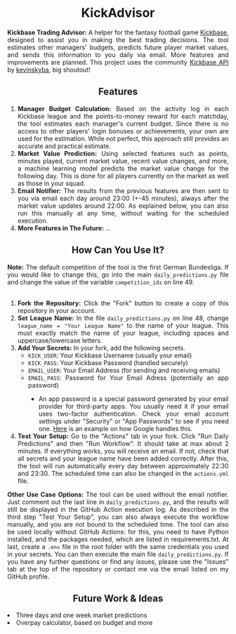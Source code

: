<h1 align="center">KickAdvisor</h1>

<div align="justify">
  <p>
    <strong>Kickbase Trading Advisor:</strong> A helper for the fantasy football game <a href="https://www.kickbase.com" target="_blank" rel="noopener">Kickbase</a>, designed to assist you in making the best trading decisions. The tool estimates other managers' budgets, predicts future player market values, and sends this information to you daily via email. More features and improvements are planned. This project uses the community <a href="https://kevinskyba.github.io/kickbase-api-doc/index.html" target="_blank" rel="noopener">Kickbase API</a> by <a href="https://github.com/kevinskyba" target="_blank" rel="noopener">kevinskyba</a>, big shoutout!
  </p>
</div>

<h2 align="center">Features</h2>
<div align="justify">
  <ol>
<li>
  <strong>Manager Budget Calculation:</strong> Based on the activity log in each Kickbase league and the points-to-money reward for each matchday, the tool estimates each manager's current budget. Since there is no access to other players' login bonuses or achievements, your own are used for the estimation. While not perfect, this approach still provides an accurate and practical estimate.
</li>
<li>
  <strong>Market Value Prediction:</strong> Using selected features such as points, minutes played, current market value, recent value changes, and more, a machine learning model predicts the market value change for the following day. This is done for all players currently on the market as well as those in your squad.
</li>
<li>
  <strong>Email Notifier:</strong> The results from the previous features are then sent to you via email each day around 23:00 (+-45 minutes), always after the market value updates around 22:00. As explained below, you can also run this manually at any time, without waiting for the scheduled execution.
</li>
    <li>
      <strong>More Features in The Future:</strong> ...
    </li>
  </ol>
</div>

<h2 align="center">How Can You Use It?</h2>

<div align="justify">
<strong>Note:</strong> The default competition of the tool is the first German Bundesliga. If you would like to change this, go into the main <code>daily_predictions.py</code> file and change the value of the variable <code>competition_ids</code> on line 49.
</div>

<br>

<div align="justify">
  <ol>
	    <li><strong>Fork the Repository:</strong> Click the "Fork" button to create a copy of this repository in your account.</li>
	<li><strong>Set League Name:</strong> In the file <code>daily_predictions.py</code> on line 48, change <code>league_name = "Your League Name"</code> to the name of your league. This must exactly match the name of your league, including spaces and uppercase/lowercase letters.</li>
    <li><strong>Add Your Secrets:</strong> In your fork, add the following secrets.<br>
      <ul>
        <li><code>KICK_USER</code>: Your Kickbase Username (usually your email)</li>
        <li><code>KICK_PASS</code>: Your Kickbase Password (handled securely)</li>
        <li><code>EMAIL_USER</code>: Your Email Address (for sending and receiving emails)</li>
        <li><code>EMAIL_PASS</code>: Password for Your Email Adress (potentially an app password)</li>
		    <ul>
		      <li>An app password is a special password generated by your email provider for third-party apps. You usually need it if your email uses two-factor authentication. Check your email account settings under "Security" or "App Passwords" to see if you need one. <a href="https://support.google.com/mail/answer/185833?hl=en" rel="noopener">Here</a> is an example on how Google handles this.</li>
	       </ul>
      </ul>
    </li>
   <li><strong>Test Your Setup:</strong> Go to the "Actions" tab in your fork. Click "Run Daily Predictions" and then "Run Workflow". It should take at max about 2 minutes. If everything works, you will receive an email. If not, check that all secrets and your league name have been added correctly. After this, the tool will run automatically every day between approximately 22:30 and 23:30. The scheduled time can also be changed in the <code>actions.yml</code> file. </li>
  </ol>
</div>

<div align="justify">
<strong>Other Use Case Options: </strong>The tool can be used without the email notifier. Just comment out the last line in <code>daily_predictions.py</code>, and the results will still be displayed in the GitHub Action execution log. As described in the third step "Test Your Setup", you can also always execute the workflow manually, and you are not bound to the scheduled time. The tool can also be used locally without GitHub Actions: for this, you need to have Python installed, and the packages needed, which are listed in requirements.txt. At last, create a <code>.env</code> file in the root folder with the same credentials you used in your secrets. You can then execute the main file <code>daily_predictions.py</code>. If you have any further questions or find any issues, please use the "Issues" tab at the top of the repository or contact me via the email listed on my GitHub profile.
</div>

<h2 align="center">Future Work & Ideas</h2>
  <li>Three days and one week market predictions</li>
  <li>Overpay calculator, based on budget and more</li>
